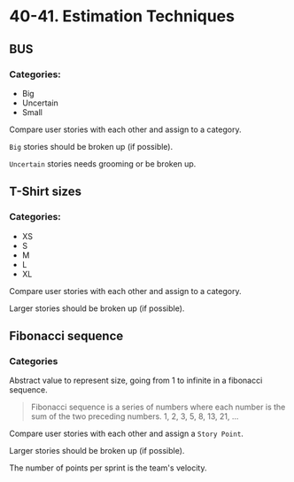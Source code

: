 # 40-41. Estimation Techniques

## BUS

### Categories:
- Big
- Uncertain
- Small

Compare user stories with each other and assign to a category.

`Big` stories should be broken up (if possible).

`Uncertain` stories needs grooming or be broken up.

## T-Shirt sizes

### Categories:
- XS
- S
- M
- L
- XL

Compare user stories with each other and assign to a category.

Larger stories should be broken up (if possible).

## Fibonacci sequence

### Categories

Abstract value to represent size, going from 1 to infinite in a fibonacci sequence.

>Fibonacci sequence is a series of numbers where each number is the sum of the two preceding numbers.
>1, 2, 3, 5, 8, 13, 21, ...

Compare user stories with each other and assign a `Story Point`.

Larger stories should be broken up (if possible).

The number of points per sprint is the team's velocity.
